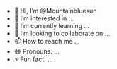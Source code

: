 - 👋 Hi, I’m @Mountainbluesun
- 👀 I’m interested in ...
- 🌱 I’m currently learning ...
- 💞️ I’m looking to collaborate on ...
- 📫 How to reach me ...
- 😄 Pronouns: ...
- ⚡ Fun fact: ...

<!---
Mountainbluesun/Mountainbluesun is a ✨ special ✨ repository because its `README.md` (this file) appears on your GitHub profile.
You can click the Preview link to take a look at your changes.
--->
